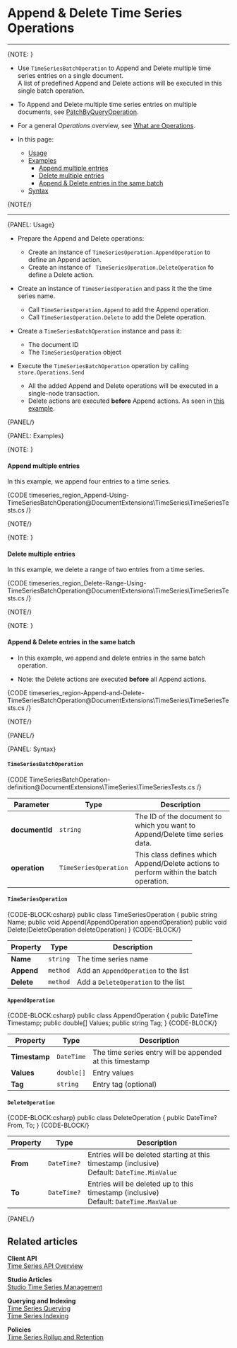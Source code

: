 ﻿# Append & Delete Time Series Operations
---

{NOTE: }

* Use `TimeSeriesBatchOperation` to Append and Delete multiple time series entries on a single document.  
  A list of predefined Append and Delete actions will be executed in this single batch operation.

* To Append and Delete multiple time series entries on multiple documents, see [PatchByQueryOperation](../../../../document-extensions/timeseries/client-api/operations/patch#patchbyqueryoperation).

* For a general _Operations_ overview, see [What are Operations](../../../../client-api/operations/what-are-operations).

* In this page:  
   * [Usage](../../../../document-extensions/timeseries/client-api/operations/append-and-delete#usage)
   * [Examples](../../../../document-extensions/timeseries/client-api/operations/append-and-delete#examples)
       * [Append multiple entries](../../../../document-extensions/timeseries/client-api/operations/append-and-delete#append-multiple-entries)
       * [Delete multiple entries](../../../../document-extensions/timeseries/client-api/operations/append-and-delete#delete-multiple-entries)
       * [Append & Delete entries in the same batch](../../../../document-extensions/timeseries/client-api/operations/append-and-delete#append--delete-entries-in-the-same-batch)
   * [Syntax](../../../../document-extensions/timeseries/client-api/operations/append-and-delete#syntax)

{NOTE/}

---

{PANEL: Usage}

* Prepare the Append and Delete operations:
    * Create an instance of `TimeSeriesOperation.AppendOperation` to define an Append action.
    * Create an instance of ` TimeSeriesOperation.DeleteOperation` fo define a Delete action.

* Create an instance of `TimeSeriesOperation` and pass it the the time series name.
    * Call `TimeSeriesOperation.Append` to add the Append operation.
    * Call `TimeSeriesOperation.Delete` to add the Delete operation.

* Create a `TimeSeriesBatchOperation` instance and pass it:  
   * The document ID
   * The `TimeSeriesOperation` object

* Execute the `TimeSeriesBatchOperation` operation by calling `store.Operations.Send`
   * All the added Append and Delete operations will be executed in a single-node transaction.
   * Delete actions are executed **before** Append actions. As seen in [this example](../../../../document-extensions/timeseries/client-api/operations/append-and-delete#append--delete-entries-in-the-same-batch).

{PANEL/}

{PANEL: Examples}

{NOTE: }

#### Append multiple entries

In this example, we append four entries to a time series.

{CODE timeseries_region_Append-Using-TimeSeriesBatchOperation@DocumentExtensions\TimeSeries\TimeSeriesTests.cs /}

{NOTE/}

{NOTE: }

#### Delete multiple entries

In this example, we delete a range of two entries from a time series.  

{CODE timeseries_region_Delete-Range-Using-TimeSeriesBatchOperation@DocumentExtensions\TimeSeries\TimeSeriesTests.cs /}

{NOTE/}

{NOTE: }

#### Append & Delete entries in the same batch

* In this example, we append and delete entries in the same batch operation.

* Note: the Delete actions are executed **before** all Append actions.

{CODE timeseries_region-Append-and-Delete-TimeSeriesBatchOperation@DocumentExtensions\TimeSeries\TimeSeriesTests.cs /}

{NOTE/}

{PANEL/}

{PANEL: Syntax}

#### `TimeSeriesBatchOperation`

{CODE TimeSeriesBatchOperation-definition@DocumentExtensions\TimeSeries\TimeSeriesTests.cs /}  

| Parameter      | Type                  | Description                                                                           |
|----------------|-----------------------|---------------------------------------------------------------------------------------|
| **documentId** | `string`              | The ID of the document to which you want to Append/Delete time series data.           |
| **operation**  | `TimeSeriesOperation` | This class defines which Append/Delete actions to perform within the batch operation. |

#### `TimeSeriesOperation`  

{CODE-BLOCK:csharp}
public class TimeSeriesOperation
{
      public string Name;
      public void Append(AppendOperation appendOperation)
      public void Delete(DeleteOperation deleteOperation)
}
{CODE-BLOCK/}

| Property   | Type     | Description                          |
|------------|----------|--------------------------------------|
| **Name**   | `string` | The time series name                 |
| **Append** | `method` | Add an `AppendOperation` to the list |
| **Delete** | `method` | Add a `DeleteOperation` to the list  |

#### `AppendOperation`
    
{CODE-BLOCK:csharp}
public class AppendOperation
{
      public DateTime Timestamp;
      public double[] Values;
      public string Tag;
}
{CODE-BLOCK/}

| Property      | Type       | Description                                              |
|---------------|------------|----------------------------------------------------------|
| **Timestamp** | `DateTime` | The time series entry will be appended at this timestamp |
| **Values**    | `double[]` | Entry values                                             |
| **Tag**       | `string`   | Entry tag (optional)                                     |

#### `DeleteOperation`
 
{CODE-BLOCK:csharp}
public class DeleteOperation
{
     public DateTime? From, To;
}
{CODE-BLOCK/}

| Property   | Type        | Description                                                                                    |
|------------|-------------|------------------------------------------------------------------------------------------------|
| **From**   | `DateTime?` | Entries will be deleted starting at this timestamp (inclusive)<br>Default: `DateTime.MinValue` |
| **To**     | `DateTime?` | Entries will be deleted up to this timestamp (inclusive)<br>Default: `DateTime.MaxValue`       |

{PANEL/}

## Related articles

**Client API**  
[Time Series API Overview](../../../../document-extensions/timeseries/client-api/overview)  

**Studio Articles**  
[Studio Time Series Management](../../../../studio/database/document-extensions/time-series)  

**Querying and Indexing**  
[Time Series Querying](../../../../document-extensions/timeseries/querying/overview-and-syntax)  
[Time Series Indexing](../../../../document-extensions/timeseries/indexing)  

**Policies**  
[Time Series Rollup and Retention](../../../../document-extensions/timeseries/rollup-and-retention)  
